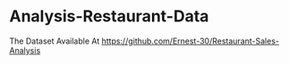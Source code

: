# Analysis-Restaurant-Data
 The Dataset Available At https://github.com/Ernest-30/Restaurant-Sales-Analysis
 
 
 
